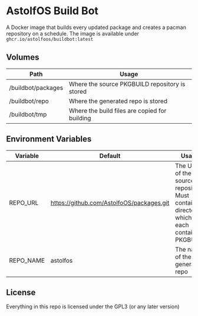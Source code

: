 # AstolfOS Build Bot

A Docker image that builds every updated package and creates a pacman repository on a schedule. The image is available under `ghcr.io/astolfoos/buildbot:latest`

## Volumes

| Path               | Usage                                          |
| ------------------ | ---------------------------------------------- |
| /buildbot/packages | Where the source PKGBUILD repository is stored |
| /buildbot/repo     | Where the generated repo is stored             |
| /buildbot/tmp      | Where the build files are copied for building  |

## Environment Variables

| Variable  | Default                                   | Usage                                                                                    |
| --------- | ----------------------------------------- | ---------------------------------------------------------------------------------------- |
| REPO_URL  | https://github.com/AstolfoOS/packages.git | The URL of the source repository. Must contain directories which each contain a PKGBUILD |
| REPO_NAME | astolfos                                  | The name of the generated repo                                                           |

## License

Everything in this repo is licensed under the GPL3 (or any later version)
